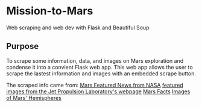 # Mission-to-Mars
Web scraping and web dev with Flask and Beautiful Soup

## Purpose
To scrape some information, data, and images on Mars exploration and condense it into a convient Flask web app. This web app allows the user to scrape the lastest information and images with an embedded scrape button.

The scraped info came from:
[Mars Featured News from NASA](https://redplanetscience.com/)
[featured images from the Jet Propulsion Laboratory's webpage](https://spaceimages-mars.com/)
[Mars Facts](https://galaxyfacts-mars.com/)
[Images of Mars' Hemispheres](https://astrogeology.usgs.gov/search/results?q=hemisphere+enhanced&k1=target&v1=Mars)
